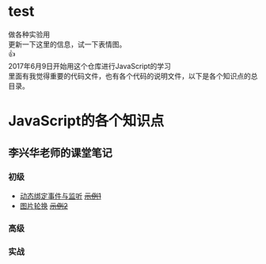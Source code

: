 # test
做各种实验用  
更新一下这里的信息，试一下表情图。  
:+1:  
2017年6月9日开始用这个仓库进行JavaScript的学习  
里面有我觉得重要的代码文件，也有各个代码的说明文件，以下是各个知识点的总目录。

# JavaScript的各个知识点

## 李兴华老师的课堂笔记  
### 初级
- [动态绑定事件与监听] ~~[示例1]~~
- [图片轮换] ~~[示例2]~~
### 高级


### 实战



<!-- 中转到其他文档的链接 -->
[动态绑定事件与监听]: onload.md
[图片轮换]: markdown/changepic.md
[示例1]: https://allen151.github.io/test/onload.html
[示例2]: https://allen151.github.io/test/changepic.html
